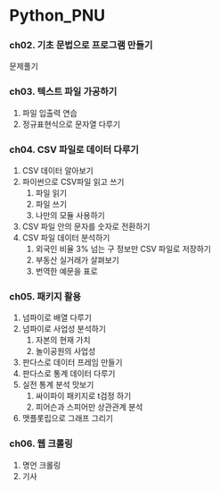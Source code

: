 # Python_PNU

### ch02. 기초 문법으로 프로그램 만들기
 문제풀기

### ch03. 텍스트 파일 가공하기
1. 파일 입출력 연습
2. 정규표현식으로 문자열 다루기

### ch04. CSV 파일로 데이터 다루기
1. CSV 데이터 알아보기
2. 파이썬으로 CSV파일 읽고 쓰기
   1) 파일 읽기
   2) 파일 쓰기
   3) 나만의 모듈 사용하기
3. CSV 파일 안의 문자를 숫자로 전환하기
4. CSV 파일 데이터 분석하기
   1) 외국인 비율 3% 넘는 구 정보만 CSV 파일로 저장하기
   2) 부동산 실거래가 살펴보기
   3) 번역한 예문을 표로 

### ch05. 패키지 활용
1. 넘파이로 배열 다루기
2. 넘파이로 사업성 분석하기
   1) 자본의 현재 가치
   2) 놀이공원의 사업성
3. 판다스로 데이터 프레임 만들기
4. 판다스로 통계 데이터 다루기
5. 실전 통계 분석 맛보기
   1) 싸이파이 패키지로 t검정 하기
   2) 피어슨과 스피어만 상관관계 분석
6. 맷플롯립으로 그래프 그리기

### ch06. 웹 크롤링
1. 명언 크롤링
2. 기사 

